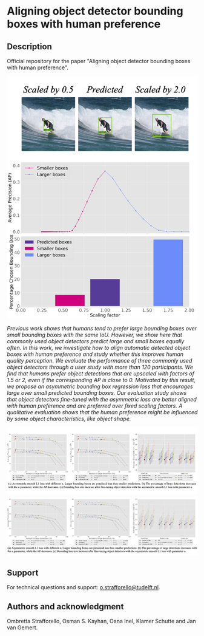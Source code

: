 # Aligning object detector bounding boxes with human preference

## Description
Official repository for the paper "Aligning object detector bounding boxes with human preference".

![AP_vs_scaling_factor_vs_human_preference_with_images.png](figures%2FAP_vs_scaling_factor_vs_human_preference_with_images.png)

*Previous work shows that humans tend to prefer large bounding boxes over small bounding boxes with the same
IoU. However, we show here that commonly used object detectors predict large and small boxes equally often. In this
work, we investigate how to align automatic detected object boxes with human preference and study whether this
improves human quality perception. We evaluate the performance of three commonly used object detectors through
a user study with more than 120 participants. We find that humans prefer object detections that are upscaled with factors
of 1.5 or 2, even if the corresponding AP is close to 0. Motivated by this result, we propose an asymmetric bounding
box regression loss that encourages large over small predicted bounding boxes. Our evaluation study shows that
object detectors fine-tuned with the asymmetric loss are better aligned with human preference and are preferred over
fixed scaling factors. A qualitative evaluation shows that the human preference might be influenced by some object 
characteristics, like object shape.*

![asymmetric_loss_figures.png](figures%2Fasymmetric_loss_figures.png)
![asymmetric_loss_figures.jpg](figures%2Fasymmetric_loss_figures.jpg)

## Support
For technical questions and support: [o.strafforello@tudelft.nl](mailto:o.strafforello@tudelft.nl).

## Authors and acknowledgment
Ombretta Strafforello, Osman S. Kayhan, Oana Inel, Klamer Schutte and Jan van Gemert.
